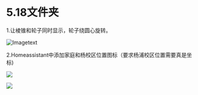 # 5.18文件夹

1.让棱锥和轮子同时显示，轮子绕圆心旋转。

![Imagetext](https://github.com/shiep18/EIS2020/blob/master/students/Tian%20Haodong/5.18/%E6%97%8B%E8%BD%AC%E8%BD%A6%E8%BD%AE%E5%9C%86%E9%94%A5.gif)

2.Homeassistant中添加家庭和杨校区位置图标（要求杨浦校区位置需要真是坐标)

![](https://github.com/shiep18/EIS2020/blob/master/students/Tian%20Haodong/5.18/homeassistian.png)

![](https://github.com/shiep18/EIS2020/blob/master/students/Tian%20Haodong/5.18/ditu.png)
